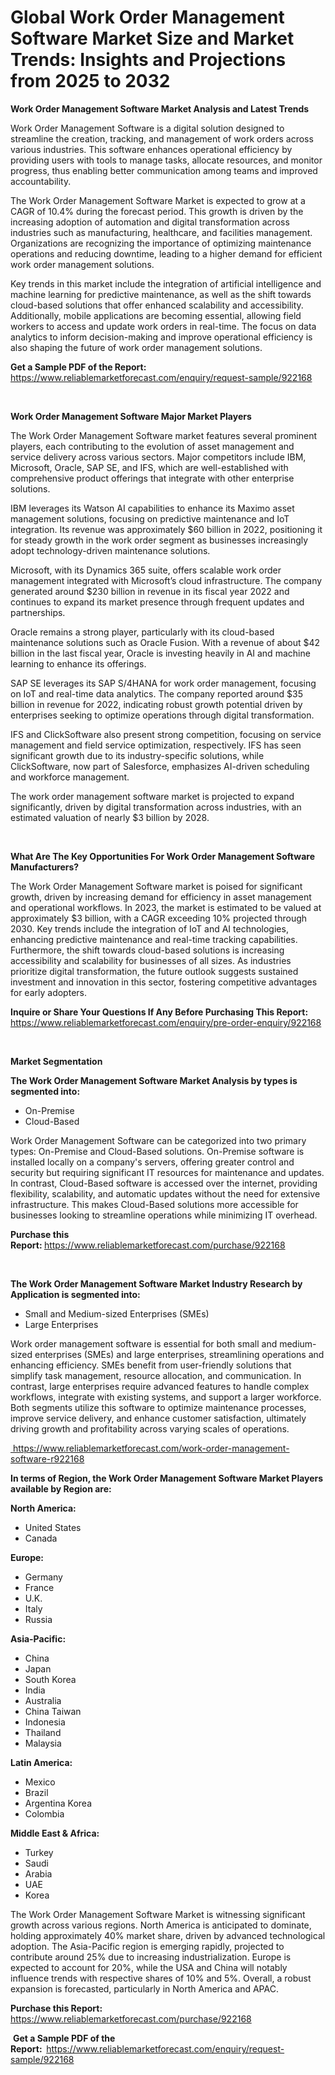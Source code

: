 <p><h1>Global Work Order Management Software Market Size and Market Trends: Insights and Projections from 2025 to 2032</h1></p><p><strong>Work Order Management Software Market Analysis and Latest Trends</strong></p>
<p><p>Work Order Management Software is a digital solution designed to streamline the creation, tracking, and management of work orders across various industries. This software enhances operational efficiency by providing users with tools to manage tasks, allocate resources, and monitor progress, thus enabling better communication among teams and improved accountability.</p><p>The Work Order Management Software Market is expected to grow at a CAGR of 10.4% during the forecast period. This growth is driven by the increasing adoption of automation and digital transformation across industries such as manufacturing, healthcare, and facilities management. Organizations are recognizing the importance of optimizing maintenance operations and reducing downtime, leading to a higher demand for efficient work order management solutions.</p><p>Key trends in this market include the integration of artificial intelligence and machine learning for predictive maintenance, as well as the shift towards cloud-based solutions that offer enhanced scalability and accessibility. Additionally, mobile applications are becoming essential, allowing field workers to access and update work orders in real-time. The focus on data analytics to inform decision-making and improve operational efficiency is also shaping the future of work order management solutions.</p></p>
<p><strong>Get a Sample PDF of the Report:&nbsp;</strong> <a href="https://www.reliablemarketforecast.com/enquiry/request-sample/922168?utm_campaign=1197&utm_medium=2&utm_source=Github&utm_content=ia&utm_term=18042025&utm_id=work-order-management-software">https://www.reliablemarketforecast.com/enquiry/request-sample/922168</a></p>
<p>&nbsp;</p>
<p><strong>Work Order Management Software Major Market Players</strong></p>
<p><p>The Work Order Management Software market features several prominent players, each contributing to the evolution of asset management and service delivery across various sectors. Major competitors include IBM, Microsoft, Oracle, SAP SE, and IFS, which are well-established with comprehensive product offerings that integrate with other enterprise solutions.</p><p>IBM leverages its Watson AI capabilities to enhance its Maximo asset management solutions, focusing on predictive maintenance and IoT integration. Its revenue was approximately $60 billion in 2022, positioning it for steady growth in the work order segment as businesses increasingly adopt technology-driven maintenance solutions.</p><p>Microsoft, with its Dynamics 365 suite, offers scalable work order management integrated with Microsoft’s cloud infrastructure. The company generated around $230 billion in revenue in its fiscal year 2022 and continues to expand its market presence through frequent updates and partnerships.</p><p>Oracle remains a strong player, particularly with its cloud-based maintenance solutions such as Oracle Fusion. With a revenue of about $42 billion in the last fiscal year, Oracle is investing heavily in AI and machine learning to enhance its offerings.</p><p>SAP SE leverages its SAP S/4HANA for work order management, focusing on IoT and real-time data analytics. The company reported around $35 billion in revenue for 2022, indicating robust growth potential driven by enterprises seeking to optimize operations through digital transformation.</p><p>IFS and ClickSoftware also present strong competition, focusing on service management and field service optimization, respectively. IFS has seen significant growth due to its industry-specific solutions, while ClickSoftware, now part of Salesforce, emphasizes AI-driven scheduling and workforce management.</p><p>The work order management software market is projected to expand significantly, driven by digital transformation across industries, with an estimated valuation of nearly $3 billion by 2028.</p></p>
<p>&nbsp;</p>
<p><strong>What Are The Key Opportunities For Work Order Management Software Manufacturers?</strong></p>
<p><p>The Work Order Management Software market is poised for significant growth, driven by increasing demand for efficiency in asset management and operational workflows. In 2023, the market is estimated to be valued at approximately $3 billion, with a CAGR exceeding 10% projected through 2030. Key trends include the integration of IoT and AI technologies, enhancing predictive maintenance and real-time tracking capabilities. Furthermore, the shift towards cloud-based solutions is increasing accessibility and scalability for businesses of all sizes. As industries prioritize digital transformation, the future outlook suggests sustained investment and innovation in this sector, fostering competitive advantages for early adopters.</p></p>
<p><strong>Inquire or Share Your Questions If Any Before Purchasing This Report:</strong> <a href="https://www.reliablemarketforecast.com/enquiry/pre-order-enquiry/922168?utm_campaign=1197&utm_medium=2&utm_source=Github&utm_content=ia&utm_term=18042025&utm_id=work-order-management-software">https://www.reliablemarketforecast.com/enquiry/pre-order-enquiry/922168</a></p>
<p>&nbsp;</p>
<p><strong>Market Segmentation</strong></p>
<p><strong>The Work Order Management Software Market Analysis by types is segmented into:</strong></p>
<p><ul><li>On-Premise</li><li>Cloud-Based</li></ul></p>
<p><p>Work Order Management Software can be categorized into two primary types: On-Premise and Cloud-Based solutions. On-Premise software is installed locally on a company's servers, offering greater control and security but requiring significant IT resources for maintenance and updates. In contrast, Cloud-Based software is accessed over the internet, providing flexibility, scalability, and automatic updates without the need for extensive infrastructure. This makes Cloud-Based solutions more accessible for businesses looking to streamline operations while minimizing IT overhead.</p></p>
<p><strong>Purchase this Report:&nbsp;</strong><a href="https://www.reliablemarketforecast.com/purchase/922168?utm_campaign=1197&utm_medium=2&utm_source=Github&utm_content=ia&utm_term=18042025&utm_id=work-order-management-software">https://www.reliablemarketforecast.com/purchase/922168</a></p>
<p>&nbsp;</p>
<p><strong>The Work Order Management Software Market Industry Research by Application is segmented into:</strong></p>
<p><ul><li>Small and Medium-sized Enterprises (SMEs)</li><li>Large Enterprises</li></ul></p>
<p><p>Work order management software is essential for both small and medium-sized enterprises (SMEs) and large enterprises, streamlining operations and enhancing efficiency. SMEs benefit from user-friendly solutions that simplify task management, resource allocation, and communication. In contrast, large enterprises require advanced features to handle complex workflows, integrate with existing systems, and support a larger workforce. Both segments utilize this software to optimize maintenance processes, improve service delivery, and enhance customer satisfaction, ultimately driving growth and profitability across varying scales of operations.</p></p>
<p><a href="https://www.reliablemarketforecast.com/work-order-management-software-r922168?utm_campaign=1197&utm_medium=2&utm_source=Github&utm_content=ia&utm_term=18042025&utm_id=work-order-management-software">&nbsp;https://www.reliablemarketforecast.com/work-order-management-software-r922168</a></p>
<p><strong>In terms of Region, the Work Order Management Software Market Players available by Region are:</strong></p>
<p>
    <p> <strong> North America: </strong>
        <ul>
            <li>United States</li>
            <li>Canada</li>
        </ul>
        </p> 
    <p> <strong> Europe: </strong>
        <ul>
            <li>Germany</li>
            <li>France</li>
            <li>U.K.</li>
            <li>Italy</li>
            <li>Russia</li>
        </ul>
        </p> 
    <p> <strong> Asia-Pacific: </strong>
        <ul>
            <li>China</li>
            <li>Japan</li>
            <li>South Korea</li>
            <li>India</li>
            <li>Australia</li>
            <li>China Taiwan</li>
            <li>Indonesia</li>
            <li>Thailand</li>
            <li>Malaysia</li>
        </ul>
        </p> 
    <p> <strong> Latin America: </strong>
        <ul>
            <li>Mexico</li>
            <li>Brazil</li>
            <li>Argentina Korea</li>
            <li>Colombia</li>
        </ul>
        </p> 
    <p> <strong> Middle East & Africa: </strong>
        <ul>
            <li>Turkey</li>
            <li>Saudi</li>
            <li>Arabia</li>
            <li>UAE</li>
            <li>Korea</li>
        </ul>
    </p>
    </p>
<p><p>The Work Order Management Software Market is witnessing significant growth across various regions. North America is anticipated to dominate, holding approximately 40% market share, driven by advanced technological adoption. The Asia-Pacific region is emerging rapidly, projected to contribute around 25% due to increasing industrialization. Europe is expected to account for 20%, while the USA and China will notably influence trends with respective shares of 10% and 5%. Overall, a robust expansion is forecasted, particularly in North America and APAC.</p></p>
<p><strong>Purchase this Report: </strong><a href="https://www.reliablemarketforecast.com/purchase/922168?utm_campaign=1197&utm_medium=2&utm_source=Github&utm_content=ia&utm_term=18042025&utm_id=work-order-management-software">https://www.reliablemarketforecast.com/purchase/922168</a></p>
<p>&nbsp;<strong>Get a Sample PDF of the Report:&nbsp;&nbsp;</strong><a href="https://www.reliablemarketforecast.com/enquiry/request-sample/922168?utm_campaign=1197&utm_medium=2&utm_source=Github&utm_content=ia&utm_term=18042025&utm_id=work-order-management-software">https://www.reliablemarketforecast.com/enquiry/request-sample/922168</a></p>
<p><strong></strong></p>
<p><p></p><p></p><p></p></p>